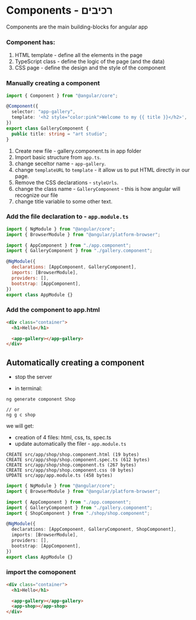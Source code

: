 # Components - רכיבים

Components are the main building-blocks for angular app

### Component has:

1. HTML template - define all the elements in the page
2. TypeScript class - define the logic of the page (and the data)
3. CSS page - define the design and the style of the component

### Manually creating a component

```ts
import { Component } from "@angular/core";

@Component({
  selector: "app-gallery",
  template: '<h2 style="color:pink">Welcome to my {{ title }}</h2>',
})
export class GalleryComponent {
  public title: string = "art studio";
}
```

1. Create new file - gallery.component.ts in app folder
2. Import basic structure from `app.ts`.
3. change seceltor name - `app-gallery`.
4. change `templateURL` to `template` - it allow us to put HTML directly in our page.
5. Remove the CSS declarations - `styleUrls`.
6. change the class name - `GalleryComponent` - this is how angular will recognize our file
7. change title variable to some other text.

### Add the file declaration to - `app.module.ts`

```js
import { NgModule } from "@angular/core";
import { BrowserModule } from "@angular/platform-browser";

import { AppComponent } from "./app.component";
import { GalleryComponent } from "./gallery.component";

@NgModule({
  declarations: [AppComponent, GalleryComponent],
  imports: [BrowserModule],
  providers: [],
  bootstrap: [AppComponent],
})
export class AppModule {}
```

### Add the component to app.html

```html
<div class="container">
  <h1>Hello</h1>

  <app-gallery></app-gallery>
</div>
```

## Automatically creating a component

- stop the server

- in terminal:

```
ng generate component Shop

// or
ng g c shop
```

we will get:

- creation of 4 files: html, css, ts, spec.ts
- update automatically the filer - `app.module.ts`

```
CREATE src/app/shop/shop.component.html (19 bytes)
CREATE src/app/shop/shop.component.spec.ts (612 bytes)
CREATE src/app/shop/shop.component.ts (267 bytes)
CREATE src/app/shop/shop.component.css (0 bytes)
UPDATE src/app/app.module.ts (458 bytes)
```

```ts
import { NgModule } from "@angular/core";
import { BrowserModule } from "@angular/platform-browser";

import { AppComponent } from "./app.component";
import { GalleryComponent } from "./gallery.component";
import { ShopComponent } from "./shop/shop.component";

@NgModule({
  declarations: [AppComponent, GalleryComponent, ShopComponent],
  imports: [BrowserModule],
  providers: [],
  bootstrap: [AppComponent],
})
export class AppModule {}
```

### import the comoponent

```html
<div class="container">
  <h1>Hello</h1>

  <app-gallery></app-gallery>
  <app-shop></app-shop>
</div>
```
